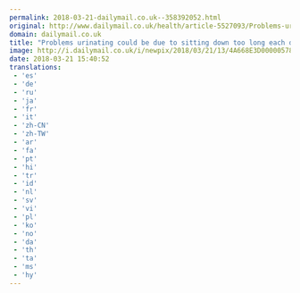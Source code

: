 ```yaml
---
permalink: 2018-03-21-dailymail.co.uk--358392052.html
original: http://www.dailymail.co.uk/health/article-5527093/Problems-urinating-sitting-long-day.html?ITO=1490&ns_mchannel=rss&ns_campaign=1490
domain: dailymail.co.uk
title: "Problems urinating could be due to sitting down too long each day"
image: http://i.dailymail.co.uk/i/newpix/2018/03/21/13/4A668E3D00000578-0-image-a-28_1521640431427.jpg
date: 2018-03-21 15:40:52
translations: 
 - 'es'
 - 'de'
 - 'ru'
 - 'ja'
 - 'fr'
 - 'it'
 - 'zh-CN'
 - 'zh-TW'
 - 'ar'
 - 'fa'
 - 'pt'
 - 'hi'
 - 'tr'
 - 'id'
 - 'nl'
 - 'sv'
 - 'vi'
 - 'pl'
 - 'ko'
 - 'no'
 - 'da'
 - 'th'
 - 'ta'
 - 'ms'
 - 'hy'
---
```


